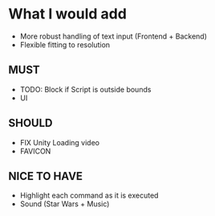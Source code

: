 # What I would add
 - More robust handling of text input (Frontend + Backend)
 - Flexible fitting to resolution
## MUST
 - TODO: Block if Script is outside bounds
 - UI

## SHOULD
 - FIX Unity Loading video
 - FAVICON

## NICE TO HAVE
- Highlight each command as it is executed
- Sound (Star Wars + Music)